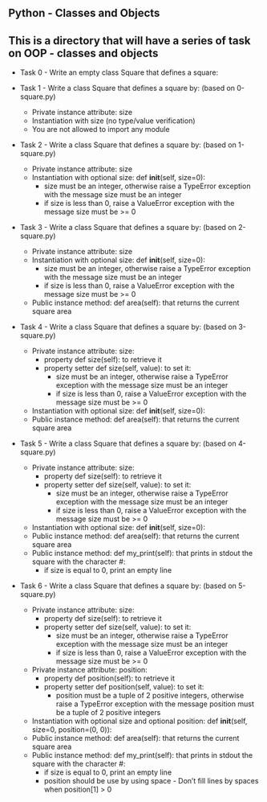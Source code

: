 **Python - Classes and Objects**
---
This is a directory that will have a series of task on OOP - classes and objects
---
- Task 0 - Write an empty class Square that defines a square:
- Task 1 - Write a class Square that defines a square by: (based on 0-square.py)

	- Private instance attribute: size
	- Instantiation with size (no type/value verification)
	- You are not allowed to import any module
- Task 2 - Write a class Square that defines a square by: (based on 1-square.py)
	
	- Private instance attribute: size
	- Instantiation with optional size: def __init__(self, size=0):
		- size must be an integer, otherwise raise a TypeError exception with the message size must be an integer
		- if size is less than 0, raise a ValueError exception with the message size must be >= 0

- Task 3 - Write a class Square that defines a square by: (based on 2-square.py)

	- Private instance attribute: size
	- Instantiation with optional size: def __init__(self, size=0):
		- size must be an integer, otherwise raise a TypeError exception with the message size must be an integer
		- if size is less than 0, raise a ValueError exception with the message size must be >= 0
	- Public instance method: def area(self): that returns the current square area

- Task 4 - Write a class Square that defines a square by: (based on 3-square.py)

	- Private instance attribute: size:
		- property def size(self): to retrieve it
		- property setter def size(self, value): to set it:
			- size must be an integer, otherwise raise a TypeError exception with the message size must be an integer
			- if size is less than 0, raise a ValueError exception with the message size must be >= 0
	- Instantiation with optional size: def __init__(self, size=0):
	- Public instance method: def area(self): that returns the current square area

- Task 5 - Write a class Square that defines a square by: (based on 4-square.py)

	- Private instance attribute: size:
		- property def size(self): to retrieve it
		- property setter def size(self, value): to set it:
			- size must be an integer, otherwise raise a TypeError exception with the message size must be an integer
			- if size is less than 0, raise a ValueError exception with the message size must be >= 0
	- Instantiation with optional size: def __init__(self, size=0):
	- Public instance method: def area(self): that returns the current square area
	- Public instance method: def my_print(self): that prints in stdout the square with the character #:
		- if size is equal to 0, print an empty line

- Task 6 - Write a class Square that defines a square by: (based on 5-square.py)

	- Private instance attribute: size:
		- property def size(self): to retrieve it
		- property setter def size(self, value): to set it:
			- size must be an integer, otherwise raise a TypeError exception with the message size must be an integer
			- if size is less than 0, raise a ValueError exception with the message size must be >= 0
	- Private instance attribute: position:
		- property def position(self): to retrieve it
		- property setter def position(self, value): to set it:
			- position must be a tuple of 2 positive integers, otherwise raise a TypeError exception with the message position must be a tuple of 2 positive integers
	- Instantiation with optional size and optional position: def __init__(self, size=0, position=(0, 0)):
	- Public instance method: def area(self): that returns the current square area
	- Public instance method: def my_print(self): that prints in stdout the square with the character #:
		- if size is equal to 0, print an empty line
		- position should be use by using space - Don’t fill lines by spaces when position[1] > 0

